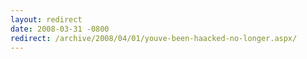 ```yaml
---
layout: redirect
date: 2008-03-31 -0800
redirect: /archive/2008/04/01/youve-been-haacked-no-longer.aspx/
---
```

